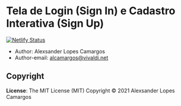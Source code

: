 # Tela de Login (Sign In) e Cadastro Interativa (Sign Up)

[![Netlify Status](https://api.netlify.com/api/v1/badges/1c11d54c-9efc-49a5-8269-4c6fcd10f821/deploy-status)](https://app.netlify.com/sites/enrol/deploys)

* Author: Alexsander Lopes Camargos
* Author-email: alcamargos@vivaldi.net

## Copyright 
**License**: The MIT License (MIT)
Copyright © 2021 Alexsander Lopes Camargos